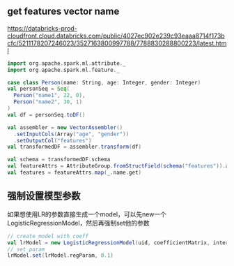 ## get features vector name

https://databricks-prod-cloudfront.cloud.databricks.com/public/4027ec902e239c93eaaa8714f173bcfc/5211178207246023/3527163800997788/7788830288800223/latest.html

```scala
import org.apache.spark.ml.attribute._
import org.apache.spark.ml.feature._

case class Person(name: String, age: Integer, gender: Integer)
val personSeq = Seq(
  Person("name1", 22, 0),
  Person("name2", 30, 1)
)
val df = personSeq.toDF()

val assembler = new VectorAssembler()
  .setInputCols(Array("age", "gender"))
  .setOutputCol("features")
val transformedDF = assembler.transform(df)

val schema = transformedDF.schema
val featureAttrs = AttributeGroup.fromStructField(schema("features")).attributes.get
val features = featureAttrs.map(_.name.get)

```

## 强制设置模型参数

如果想使用LR的参数直接生成一个model，可以先new一个LogisticRegressionModel，然后再强制set他的参数

```scala
// create model with coeff
val lrModel = new LogisticRegressionModel(uid, coefficientMatrix, interceptVector, numClasses, isMultinomial)
// set param
lrModel.set(lrModel.regParam, 0.1)
```

